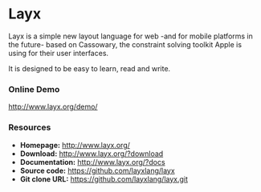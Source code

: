 Layx
====

Layx is a simple new layout language for web -and for mobile platforms in the future- based on Cassowary, the constraint solving toolkit Apple is using for their user interfaces.

It is designed to be easy to learn, read and write.

### Online Demo

<http://www.layx.org/demo/>


### Resources

- **Homepage:** <http://www.layx.org/>
- **Download:** <http://www.layx.org/?download>
- **Documentation:** <http://www.layx.org/?docs>
- **Source code:** <https://github.com/layxlang/layx>
- **Git clone URL:** <https://github.com/layxlang/layx.git>
